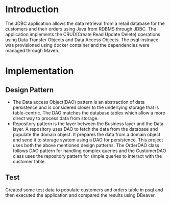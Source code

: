 # Introduction
The JDBC application allows the data retrieval from a retail database for the customers and their orders using Java from RDBMS through JDBC. The application implements the CRUD(Create Read Update Delete) operations using Data Transfer Objects and Data Access Objects. The psql instnace was provisioned using docker container and the dependencies were managed through Maven.
# Implementation
## Design Pattern
- The Data access Object(DAO) pattern is an abstraction of data persistence and is considered closer to the underlying storage that is table-centric. The DAO matches the database tables which allow a more direct way to process data from storage.
- Repository pattern is the layer between the Business layer and the Data layer. A repository uses DAO to fetch the data from the database and populate the domain object. It prepares the data from a domain object and send it to storage syatem using a DAO for persistence. This project uses both the above mentioned design patterns. The OrderDAO class follows DAO pattern for handling complex queries and the CustomerDAO class uses the repository pattern for simple queries to interact with the customer table.
## Test
Created some test data to populate customers and orders table in psql and then executed the application and compared the results using DBeaver.
